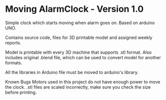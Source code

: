 
# Moving AlarmClock - Version 1.0

Simple clock which starts moving when alarm goes on. Based on arduino UNO.

Contains source code, files for 3D printable model and assigned weekly reports.

Model is printable with every 3D machine that supports .stl format. Also includes
original .blend file, which can be used to convert model for another formats.

All the libraries in Arduino file must be moved to arduino's library.



Known Bugs
  Motors used in this project do not have enough power to move the clock.
  .stl files are scaled incorrectly, make sure you check the size before printing.

